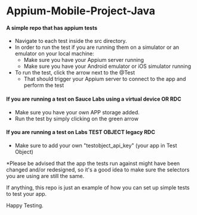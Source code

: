 # Appium-Mobile-Project-Java

#### A simple repo that has appium tests

* Navigate to each test inside the src directory.
* In order to run the test if you are running them on a simulator or an emulator on your local machine:
    * Make sure you have your Appium server running
    * Make sure you have your Android emulator or iOS simulator running
 * To run the test, click the arrow next to the @Test
    * That should trigger your Appium server to connect
     to the app and perform the test
     
#### If you are running a test on Sauce Labs using a virtual device OR RDC

   * Make sure you have your own APP storage added.
   * Run the test by simply clicking on the green arrow 
    
 #### If you are running a test on Labs TEST OBJECT legacy RDC
  * Make sure to add your own "testobject_api_key" (your app in Test Object)
 

*Please be advised that the app the tests run against might have been changed and/or redesigned,
so it's a good idea to make sure the selectors you are using are still the same.

If anything, this repo is just an example of how you can set up simple tests to test your app.

Happy Testing.